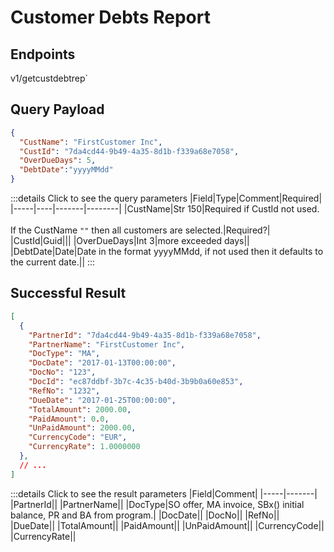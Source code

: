 # Customer Debts Report

## Endpoints

<!--@include: @/dist/md/api_url.md-->v1/getcustdebtrep`

## Query Payload
```json
{ 
  "CustName": "FirstCustomer Inc",
  "CustId": "7da4cd44-9b49-4a35-8d1b-f339a68e7058",
  "OverDueDays": 5,
  "DebtDate":"yyyyMMdd" 
}
```
:::details Click to see the query parameters
|Field|Type|Comment|Required|
|-----|----|-------|--------|
|CustName|Str 150|Required if CustId not used. <br><br>If the CustName `""` then all customers are selected.|Required?|
|CustId|Guid|||
|OverDueDays|Int 3|more exceeded days||
|DebtDate|Date|Date in the format yyyyMMdd, if not used then it defaults to the current date.||
:::

## Successful Result
```json
[
  {
    "PartnerId": "7da4cd44-9b49-4a35-8d1b-f339a68e7058",
    "PartnerName": "FirstCustomer Inc",
    "DocType": "MA",
    "DocDate": "2017-01-13T00:00:00",
    "DocNo": "123",
    "DocId": "ec87ddbf-3b7c-4c35-b40d-3b9b0a60e853",
    "RefNo": "1232",
    "DueDate": "2017-01-25T00:00:00",
    "TotalAmount": 2000.00,
    "PaidAmount": 0.0,
    "UnPaidAmount": 2000.00,
    "CurrencyCode": "EUR",
    "CurrencyRate": 1.0000000
  },
  // ...
]
```
:::details Click to see the result parameters
|Field|Comment|
|-----|-------|
|PartnerId||
|PartnerName||
|DocType|SO offer, MA invoice, SBx() initial balance, PR and BA from program.|
|DocDate||
|DocNo||
|RefNo||
|DueDate||
|TotalAmount||
|PaidAmount||
|UnPaidAmount||
|CurrencyCode||
|CurrencyRate||
